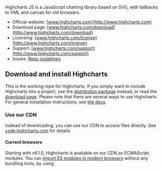 Highcharts JS is a JavaScript charting library based on SVG, with fallbacks to VML and canvas for old browsers.

* Official website: [www.highcharts.com](http://www.highcharts.com)
* Download page: [www.highcharts.com/download](http://www.highcharts.com/download)
* Licensing: [www.highcharts.com/license](http://www.highcharts.com/license)
* Support: [www.highcharts.com/support](http://www.highcharts.com/support)
* Issues: [Repo guidelines](repo-guidelines.md)

## Download and install Highcharts
This is the *working repo* for Highcharts. If you simply want to include Highcharts into a project, use the [distribution package](https://www.npmjs.com/package/highcharts) instead, or read the [download page](http://www.highcharts.com/download). Please note that there are several ways to use Highcharts. For general installation instructions, see [the docs](http://www.highcharts.com/docs/getting-started/installation).

### Use our CDN
Instead of downloading, you can use our CDN to access files directly. See [code.highcharts.com](https://code.highcharts.com) for details.

#### Current browsers
Starting with v6.1.0, Highcharts is available on our CDN as ECMAScript modules. You can [import ES modules in modern browsers](https://jakearchibald.com/2017/es-modules-in-browsers/) without any bundling tools, by using `<script type="module"> ([demo](https://jsfiddle.net/dandv/16e7k0ta/)):

```js
<!doctype html>
<html>
<head>
  <meta name="viewport" content="width=device-width,minimum-scale=1">
  <link rel="stylesheet" href="https://code.highcharts.com/css/highcharts.css">
</head>
<body>
<script type="module">
  import Highcharts from 'https://code.highcharts.com/js/es-modules/masters/highcharts.src.js';

  Highcharts.chart('container', {
    ...
  });
</script>
<div id="container"></div>
</body>
</html>
```

#### Older browsers
```
<script src="https://code.highcharts.com/highcharts.js"></script>
```
### Install from npm
See [npm documentation](https://docs.npmjs.com/) on how to get started with npm.
```
npm install --save highcharts
```

### Install from Bower
[Bower is deprecated](https://bower.io/), but to install, run:
```
bower install highcharts
```

## Load Highcharts as an AMD module
Highcharts is compatible with AMD module loaders (such as RequireJS). Module files require an initialization step in order to reference Highcharts. To accomplish this, pass Highcharts to the function returned by loading the module. The following example demonstrates loading Highcharts along with two modules using RequireJS. No special RequireJS config is necessary for this example to work.
```js
requirejs([
    'path/to/highcharts.js',
    'path/to/modules/exporting.js',
    'path/to/modules/accessibility.src.js'
], function (Highcharts, exporting, accessibility) {
    // This function runs when the above files have been loaded

    // We need to initialize module files and pass in Highcharts
    exporting(Highcharts); // Load exporting before accessibility
    accessibility(Highcharts);

    // Create a test chart
    Highcharts.chart('container', {
        series: [{
            data: [1,2,3,4,5]
        }]
    });
});
```

## Load Highcharts as a CommonJS module
Highcharts is using an UMD module pattern, as a result it has support for CommonJS.
*The following examples presumes you are using npm to install Highcharts, see [Download and install Highcharts](#download-and-install-highcharts) for more details.*
```js
// Load Highcharts
var Highcharts = require('highcharts');
// Alternatively, this is how to load Highstock. Highmaps is similar.
// var Highcharts = require('highcharts/highstock');

// Load the exporting module, and initialize it.
require('highcharts/modules/exporting')(Highcharts);

// Generate the chart
Highcharts.chart('container', {
  // options - see https://api.highcharts.com/highcharts
});
```

## Load Highcharts as an ES6 module
Since Highcharts supports CommonJS, it can be loaded as an ES6 module with the use of transpilers. Two common transpilers are [Babel](https://babeljs.io/) and [TypeScript](https://www.typescriptlang.org/). These have different interpretations of a CommonJS module, which affects your syntax.
*The following examples presumes you are using npm to install Highcharts, see [Download and install Highcharts](#download-and-install-highcharts) for more details.*
### Babel
```js
import Highcharts from 'highcharts';
// Alternatively, this is how to load Highstock. Highmaps is similar.
// import Highcharts from 'highcharts/highstock';

// Load the exporting module.
import Exporting from 'highcharts/modules/exporting';
// Initialize exporting module.
Exporting(Highcharts);

// Generate the chart
Highcharts.chart('container', {
  // options - see https://api.highcharts.com/highcharts
});
```
### TypeScript
```js
import * as Highcharts from 'highcharts';
// Alternatively, this is how to load Highstock. Highmaps is similar.
// import Highcharts from 'highcharts/highstock';

// Load the exporting module.
import * as Exporting from 'highcharts/modules/exporting';
// Initialize exporting module.
Exporting(Highcharts);

// Generate the chart
Highcharts.chart('container', {
  // options - see https://api.highcharts.com/highcharts
});
```

## Build and debug
If you want to do modifications to Highcharts or fix issues, you may build your own files. Highcharts uses Gulp as the build system. After `npm install` in the root folder, run `gulp`, which will set up a watch task for the JavaScript and SCSS files. Now any changes in the files of the `/js` or `/css` folders will result in new files being built and saved in the `code` folder. Other tasks are also available, like `gulp lint`.

```
npm install
gulp
```

## Generate API docs
Clone the repositories `api-docs` and `highcharts-docstrap` in the same parent
folder as this `highcharts` repository. Do not forgett to install depending
modules in this repositories by `npm i`. Finally you can run in this
`highcharts` repository the doc generator with `gulp jsdoc --watch`, which also
starts a new server with the generated API documentation.
